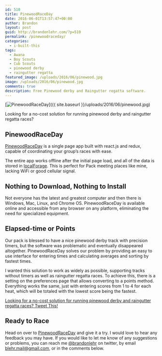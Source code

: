 ```yaml
---
id: 510
title: PinewoodRaceDay
date: 2016-06-01T13:57:47+00:00
author: Brandon
layout: post
guid: http://brandonlehr.com/?p=510
permalink: /pinewoodraceday/
categories:
  - i-built-this
tags:
  - Awana
  - Boy Scouts
  - Cub Scouts
  - pinewood derby
  - raingutter regatta
featured_image: /uploads/2016/06/pinewood.jpg
image: /uploads/2016/06/pinewood.jpg
comments: true
description: Free Pinewood derby and Raingutter regatta software.
---
```

[<img class="" src="{{ site.baseurl }}/uploads/2016/06/pinewood.jpg?fit=640%2C345" alt="PinewoodRaceDay" srcset="{{ site.baseurl }}/uploads/2016/06/pinewood.jpg?w=1275 1275w, {{ site.baseurl }}/uploads/2016/06/pinewood.jpg?resize=300%2C162 300w, {{ site.baseurl }}/uploads/2016/06/pinewood.jpg?resize=1024%2C553 1024w" sizes="(max-width: 640px) 100vw, 640px" data-recalc-dims="1" />]({{ site.baseurl }}/uploads/2016/06/pinewood.jpg)

Looking for a no-cost solution for running pinewood derby and raingutter regatta races?

## PinewoodRaceDay

[PinewoodRaceDay](http://pinewoodraceday.com) is a single page app built with react.js and redux, capable of coordinating your group&#8217;s races with ease.

The entire app works offline after the initial page load, and all of the data is stored in [localForage](https://github.com/mozilla/localForage). This is perfect for Pack meeting places like mine, lacking WiFi or good cellular signal.

<!--more-->

## Nothing to Download, Nothing to Install

Not everyone has the latest and greatest computer and then there is Windows, Mac, Linux, and Chrome OS. PinewoodRaceDay is available online and accessible from any browser on any platform, eliminating the need for specialized equipment.

## Elapsed-time or Points

Our pack is blessed to have a nice pinewood derby track with precision timers, but the software was problematic and eventually disappeared altogether. PinewoodRaceDay solves our problem by providing an easy to use interface for entering times and calculating averages and sorting by fastest times.

I wanted this solution to work as widely as possible, supporting tracks without timers as well as raingutter regatta races. To achieve this, there is a setting on the preferences page that allows converting to a points method. Everything works the same, just with entering scores from 1 to 4 for each heat, which will be totaled with the lowest score being the fastest.



<a class="tweet-this" href="http://twitter.com/intent/tweet?text=Looking%20for%20a%20no-cost%20solution%20for%20running%20pinewood%20derby%20and%20raingutter%20regatta%20races%3F%20%20%23BSA%20%23CubScouts%20{{ site.url }}{{ page.url }}" target="_blank">Looking for a no-cost solution for running pinewood derby and raingutter regatta races?  Tweet This! <span class="fa fa-twitter"></span></a>


## Ready to Race

Head on over to [PinewoodRaceDay](http://pinewoodraceday.com) and give it a try. I would love to hear any feedback you may have. If you would like to let me know of any suggestions or problems, you can reach me [@brandonlehr](https://twitter.com/brandonlehr) on twitter, by email <blehr.mail@gmail.com>, or in the comments below.
